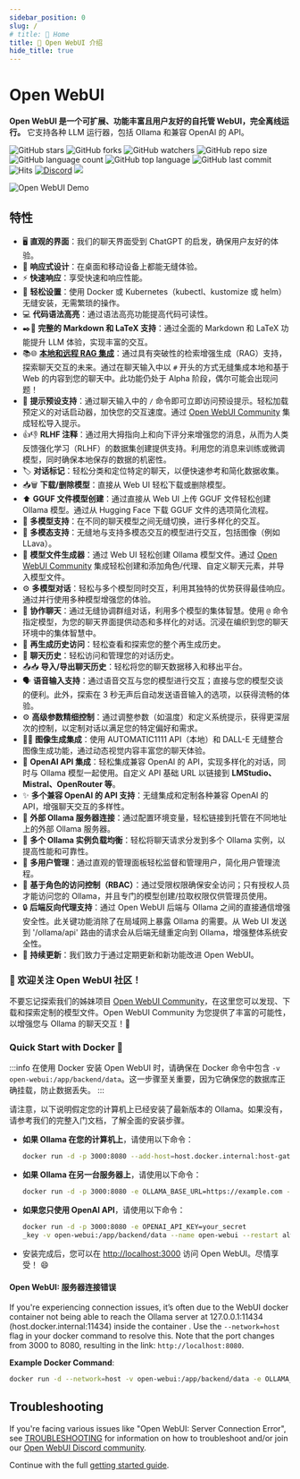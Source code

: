 ```yaml
---
sidebar_position: 0
slug: /
# title: 🏡 Home
title: 🏡 Open WebUI 介绍
hide_title: true
---
```


# Open WebUI

**Open WebUI 是一个可扩展、功能丰富且用户友好的自托管 WebUI，完全离线运行。** 它支持各种 LLM 运行器，包括 Ollama 和兼容 OpenAI 的 API。

![GitHub stars](https://img.shields.io/github/stars/open-webui/open-webui?style=social)
![GitHub forks](https://img.shields.io/github/forks/open-webui/open-webui?style=social)
![GitHub watchers](https://img.shields.io/github/watchers/open-webui/open-webui?style=social)
![GitHub repo size](https://img.shields.io/github/repo-size/open-webui/open-webui)
![GitHub language count](https://img.shields.io/github/languages/count/open-webui/open-webui)
![GitHub top language](https://img.shields.io/github/languages/top/open-webui/open-webui)
![GitHub last commit](https://img.shields.io/github/last-commit/open-webui/open-webui?color=red)
![Hits](https://hits.seeyoufarm.com/api/count/incr/badge.svg?url=https%3A%2F%2Fgithub.com%2Follama-webui%2Follama-wbui&count_bg=%2379C83D&title_bg=%23555555&icon=&icon_color=%23E7E7E7&title=hits&edge_flat=false)
[![Discord](https://img.shields.io/badge/Discord-Open_WebUI-blue?logo=discord&logoColor=white)](https://discord.gg/5rJgQTnV4s)
[![](https://img.shields.io/static/v1?label=Sponsor&message=%E2%9D%A4&logo=GitHub&color=%23fe8e86)](https://github.com/sponsors/tjbck)

![Open WebUI Demo](/img/demo.gif)

## 特性

- 🖥️ **直观的界面**：我们的聊天界面受到 ChatGPT 的启发，确保用户友好的体验。
- 📱 **响应式设计**：在桌面和移动设备上都能无缝体验。
- ⚡ **快速响应**：享受快速和响应性能。
- 🚀 **轻松设置**：使用 Docker 或 Kubernetes（kubectl、kustomize 或 helm）无缝安装，无需繁琐的操作。
- 💻 **代码语法高亮**：通过语法高亮功能提高代码可读性。
- ✒️🔢 **完整的 Markdown 和 LaTeX 支持**：通过全面的 Markdown 和 LaTeX 功能提升 LLM 体验，实现丰富的交互。
- 📚🌐 **[本地和远程 RAG 集成](tutorial/rag)**：通过具有突破性的检索增强生成（RAG）支持，探索聊天交互的未来。通过在聊天输入中以 `#` 开头的方式无缝集成本地和基于 Web 的内容到您的聊天中。此功能仍处于 Alpha 阶段，偶尔可能会出现问题！
- 📜 **提示预设支持**：通过聊天输入中的 `/` 命令即可立即访问预设提示。轻松加载预定义的对话启动器，加快您的交互速度。通过 [Open WebUI Community](https://openwebui.com/) 集成轻松导入提示。
- 👍👎 **RLHF 注释**：通过用大拇指向上和向下评分来增强您的消息，从而为人类反馈强化学习（RLHF）的数据集创建提供支持。利用您的消息来训练或微调模型，同时确保本地保存的数据的机密性。
- 🏷️ **对话标记**：轻松分类和定位特定的聊天，以便快速参考和简化数据收集。
- 📥🗑️ **下载/删除模型**：直接从 Web UI 轻松下载或删除模型。
- ⬆️ **GGUF 文件模型创建**：通过直接从 Web UI 上传 GGUF 文件轻松创建 Ollama 模型。通过从 Hugging Face 下载 GGUF 文件的选项简化流程。
- 🤖 **多模型支持**：在不同的聊天模型之间无缝切换，进行多样化的交互。
- 🔄 **多模态支持**：无缝地与支持多模态交互的模型进行交互，包括图像（例如 LLava）。
- 🧩 **模型文件生成器**：通过 Web UI 轻松创建 Ollama 模型文件。通过 [Open WebUI Community](https://openwebui.com/) 集成轻松创建和添加角色/代理、自定义聊天元素，并导入模型文件。
- ⚙️ **多模型对话**：轻松与多个模型同时交互，利用其独特的优势获得最佳响应。通过并行使用多种模型增强您的体验。
- 💬 **协作聊天**：通过无缝协调群组对话，利用多个模型的集体智慧。使用 `@` 命令指定模型，为您的聊天界面提供动态和多样化的对话。沉浸在编织到您的聊天环境中的集体智慧中。
- 🔄 **再生成历史访问**：轻松查看和探索您的整个再生成历史。
- 📜 **聊天历史**：轻松访问和管理您的对话历史。
- 📤📥 **导入/导出聊天历史**：轻松将您的聊天数据移入和移出平台。
- 🗣️ **语音输入支持**：通过语音交互与您的模型进行交互；直接与您的模型交谈的便利。此外，探索在 3 秒无声后自动发送语音输入的选项，以获得流畅的体验。
- ⚙️ **高级参数精细控制**：通过调整参数（如温度）和定义系统提示，获得更深层次的控制，以定制对话以满足您的特定偏好和需求。
- 🎨🤖 **图像生成集成**：使用 AUTOMATIC1111 API（本地）和 DALL-E 无缝整合图像生成功能，通过动态视觉内容丰富您的聊天体验。
- 🤝 **OpenAI API 集成**：轻松集成兼容 OpenAI 的 API，实现多样化的对话，同时与 Ollama 模型一起使用。自定义 API 基础 URL 以链接到 **LMStudio、Mistral、OpenRouter 等**。
- ✨ **多个兼容 OpenAI 的 API 支持**：无缝集成和定制各种兼容 OpenAI 的 API，增强聊天交互的多样性。
- 🔗 **外部 Ollama 服务器连接**：通过配置环境变量，轻松链接到托管在不同地址上的外部 Ollama 服务器。
- 🔀 **多个 Ollama 实例负载均衡**：轻松将聊天请求分发到多个 Ollama 实例，以提高性能和可靠性。
- 👥 **多用户管理**：通过直观的管理面板轻松监督和管理用户，简化用户管理流程。
- 🔐 **基于角色的访问控制（RBAC）**：通过受限权限确保安全访问；只有授权人员才能访问您的 Ollama，并且专门的模型创建/拉取权限仅供管理员使用。
- 🔒 **后端反向代理支持**：通过 Open WebUI 后端与 Ollama 之间的直接通信增强安全性。此关键功能消除了在局域网上暴露 Ollama 的需要。从 Web UI 发送到 '/ollama/api' 路由的请求会从后端无缝重定向到 Ollama，增强整体系统安全性。
- 🌟 **持续更新**：我们致力于通过定期更新和新功能改进 Open WebUI。

<!-- ### 🔗 Also Check Out Open WebUI Community! -->
### 🔗 欢迎关注 Open WebUI 社区！

<!-- Don't forget to explore our sibling project, [Open WebUI Community](https://openwebui.com/), where you can discover, download, and explore customized Modelfiles. Open WebUI Community offers a wide range of exciting possibilities for enhancing your chat interactions with Ollama! 🚀 -->
不要忘记探索我们的姊妹项目 [Open WebUI Community](https://openwebui.com/)，在这里您可以发现、下载和探索定制的模型文件。Open WebUI Community 为您提供了丰富的可能性，以增强您与 Ollama 的聊天交互！🚀

### Quick Start with Docker 🐳

<!-- :::info
When using Docker to install Open WebUI, make sure to include the `-v open-webui:/app/backend/data` in your Docker command. This step is crucial as it ensures your database is properly mounted and prevents any loss of data.
::: -->

:::info
在使用 Docker 安装 Open WebUI 时，请确保在 Docker 命令中包含 `-v open-webui:/app/backend/data`。这一步骤至关重要，因为它确保您的数据库正确挂载，防止数据丢失。
:::

<!-- Please note that the following instructions assume that the latest version of Ollama is already installed on your machine. If not, please refer to our full getting started documentation for comprehensive installation steps. -->

请注意，以下说明假定您的计算机上已经安装了最新版本的 Ollama。如果没有，请参考我们的完整入门文档，了解全面的安装步骤。

<!-- - **If Ollama is on your computer**, use this command:

  ```bash
  docker run -d -p 3000:8080 --add-host=host.docker.internal:host-gateway -v open-webui:/app/backend/data --name open-webui --restart always ghcr.io/open-webui/open-webui:main
  ```

- **If Ollama is on a Different Server**, use this command:

  ```bash
  docker run -d -p 3000:8080 -e OLLAMA_BASE_URL=https://example.com -v open-webui:/app/backend/data --name open-webui --restart always ghcr.io/open-webui/open-webui:main
  ```

- **If you're only using OpenAI API**, use this command:

  ```bash
  docker run -d -p 3000:8080 -e OPENAI_API_KEY=your_secret_key -v open-webui:/app/backend/data --name open-webui --restart always ghcr.io/open-webui/open-webui:main
  ```

- After installation, you can access Open WebUI at [http://localhost:3000](http://localhost:3000). Enjoy! 😄 -->

- **如果 Ollama 在您的计算机上**，请使用以下命令：

  ```bash
  docker run -d -p 3000:8080 --add-host=host.docker.internal:host-gateway -v open-webui:/app/backend/data --name open-webui --restart always ghcr.io/open-webui/open-webui:main
  ```

- **如果 Ollama 在另一台服务器上**，请使用以下命令：

  ```bash
  docker run -d -p 3000:8080 -e OLLAMA_BASE_URL=https://example.com -v open-webui:/app/backend/data --name open-webui --restart always ghcr.io/open-webui/open-webui:main
  ```

- **如果您只使用 OpenAI API**，请使用以下命令：

  ```bash
  docker run -d -p 3000:8080 -e OPENAI_API_KEY=your_secret
  _key -v open-webui:/app/backend/data --name open-webui --restart always ghcr.io/open-webui/open-webui:main
  ```

- 安装完成后，您可以在 [http://localhost:3000](http://localhost:3000) 访问 Open WebUI。尽情享受！ 😄

<!-- #### Open WebUI: Server Connection Error -->

#### Open WebUI: 服务器连接错误

If you're experiencing connection issues, it’s often due to the WebUI docker container not being able to reach the Ollama server at 127.0.0.1:11434 (host.docker.internal:11434) inside the container . Use the `--network=host` flag in your docker command to resolve this. Note that the port changes from 3000 to 8080, resulting in the link: `http://localhost:8080`.

**Example Docker Command**:

```bash
docker run -d --network=host -v open-webui:/app/backend/data -e OLLAMA_BASE_URL=http://127.0.0.1:11434 --name open-webui --restart always ghcr.io/open-webui/open-webui:main
```

## Troubleshooting

If you're facing various issues like "Open WebUI: Server Connection Error", see [TROUBLESHOOTING](/getting-started/troubleshooting) for information on how to troubleshoot and/or join our [Open WebUI Discord community](https://discord.gg/5rJgQTnV4s).

Continue with the full [getting started guide](/getting-started).
